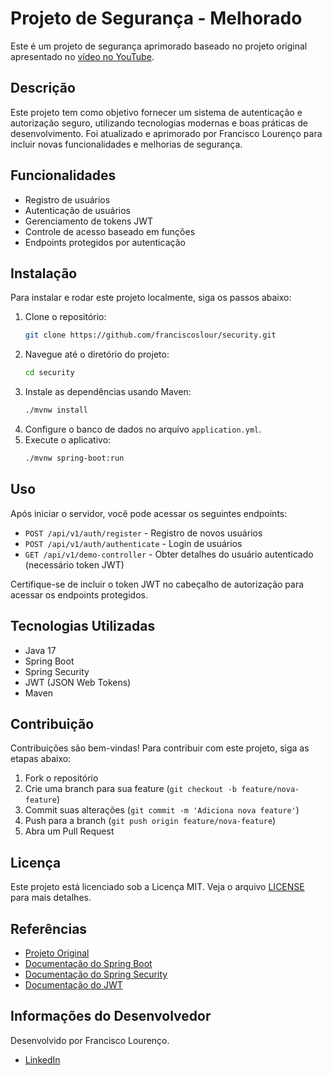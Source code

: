 # Projeto de Segurança - Melhorado

Este é um projeto de segurança aprimorado baseado no projeto original apresentado no [vídeo no YouTube](https://youtu.be/KxqlJblhzfI?si=IvkV6Hh2ba3bwf-4).

## Descrição

Este projeto tem como objetivo fornecer um sistema de autenticação e autorização seguro, utilizando tecnologias modernas e boas práticas de desenvolvimento. Foi atualizado e aprimorado por Francisco Lourenço para incluir novas funcionalidades e melhorias de segurança.

## Funcionalidades

- Registro de usuários
- Autenticação de usuários
- Gerenciamento de tokens JWT
- Controle de acesso baseado em funções
- Endpoints protegidos por autenticação

## Instalação

Para instalar e rodar este projeto localmente, siga os passos abaixo:

1. Clone o repositório:
    ```bash
    git clone https://github.com/franciscoslour/security.git
    ```
2. Navegue até o diretório do projeto:
    ```bash
    cd security
    ```
3. Instale as dependências usando Maven:
    ```bash
    ./mvnw install
    ```
4. Configure o banco de dados no arquivo `application.yml`.
5. Execute o aplicativo:
    ```bash
    ./mvnw spring-boot:run
    ```

## Uso

Após iniciar o servidor, você pode acessar os seguintes endpoints:

- `POST /api/v1/auth/register` - Registro de novos usuários
- `POST /api/v1/auth/authenticate` - Login de usuários
- `GET /api/v1/demo-controller` - Obter detalhes do usuário autenticado (necessário token JWT)

Certifique-se de incluir o token JWT no cabeçalho de autorização para acessar os endpoints protegidos.

## Tecnologias Utilizadas

- Java 17
- Spring Boot
- Spring Security
- JWT (JSON Web Tokens)
- Maven

## Contribuição

Contribuições são bem-vindas! Para contribuir com este projeto, siga as etapas abaixo:

1. Fork o repositório
2. Crie uma branch para sua feature (`git checkout -b feature/nova-feature`)
3. Commit suas alterações (`git commit -m 'Adiciona nova feature'`)
4. Push para a branch (`git push origin feature/nova-feature`)
5. Abra um Pull Request

## Licença

Este projeto está licenciado sob a Licença MIT. Veja o arquivo [LICENSE](LICENSE) para mais detalhes.

## Referências

- [Projeto Original](https://youtu.be/KxqlJblhzfI?si=IvkV6Hh2ba3bwf-4)
- [Documentação do Spring Boot](https://spring.io/projects/spring-boot)
- [Documentação do Spring Security](https://spring.io/projects/spring-security)
- [Documentação do JWT](https://jwt.io/introduction/)

## Informações do Desenvolvedor

Desenvolvido por Francisco Lourenço.

- [LinkedIn](https://www.linkedin.com/in/franciscoslour)
